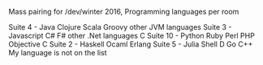Mass pairing for /dev/winter 2016, Programming languages per room

Suite 4 - Java Clojure Scala Groovy other JVM languages
Suite 3 - Javascript C# F# other .Net languages C
Suite 10 - Python Ruby Perl PHP Objective C
Suite 2 - Haskell Ocaml Erlang
Suite 5 - Julia Shell D Go C++ My language is not on the list

